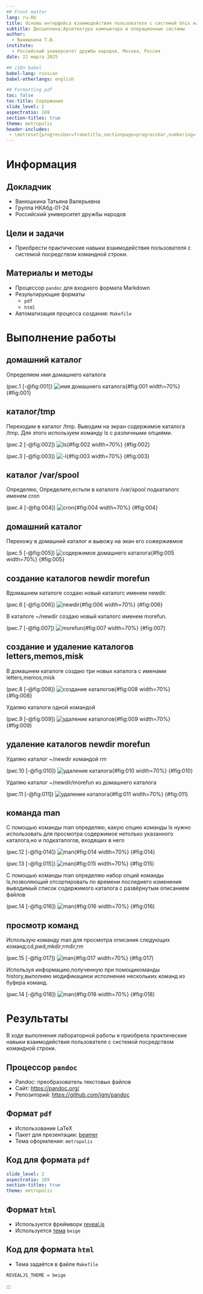 ```yaml
---
## Front matter
lang: ru-RU
title: Основы интерфейса взаимодействия пользователя с системой Unix на уровне командной строки
subtitle: Дисциплина:Архитектура компьютера и операционные системы
author:
  - Ванюшкина Т.В.
institute:
  - Российский университет дружбы народов, Москва, Россия
date: 22 марта 2025

## i18n babel
babel-lang: russian
babel-otherlangs: english

## Formatting pdf
toc: false
toc-title: Содержание
slide_level: 2
aspectratio: 169
section-titles: true
theme: metropolis
header-includes:
 - \metroset{progressbar=frametitle,sectionpage=progressbar,numbering=fraction}
---
```


# Информация

## Докладчик

  * Ванюшкина Татьяна Валерьевна
  * Группа НКАбд-01-24
  * Российский университет дружбы народов


## Цели и задачи

-  Приобрести практические навыки взаимодействия пользователя с системой посредством командной строки.

## Материалы и методы

- Процессор `pandoc` для входного формата Markdown
- Результирующие форматы
	- `pdf`
	- `html`
- Автоматизация процесса создания: `Makefile`

# Выполнение работы

## домашний каталог

Определяем имя домашнего каталога 

(рис.1 [-@fig:001])
![имя домашнего каталога](image/1){#fig:001 width=70%}
{#fig:001}

## каталог/tmp

Переходим в каталог /tmp.  Выводим на экран содержимое каталога /tmp. Для этого используем команду ls с различными опциями.

(рис.2 [-@fig:002])
![ls](image/2){#fig:002 width=70%}
{#fig:002}

(рис.3 [-@fig:003])
![-l](image/3){#fig:003 width=70%}
{#fig:003}

##  каталог /var/spool

Определяю, Определите,естьли в каталоге /var/spool подкаталогс именем cron

(рис.4 [-@fig:004])
![cron](image/4){#fig:004 width=70%}
{#fig:004}

## домашний каталог

Перехожу в домашний каталог и вывожу на экан его сожерживмое

(рис.5 [-@fig:005])
![содержимое домашнего каталога](image/5){#fig:005 width=70%}
{#fig:005}

## создание каталогов newdir morefun

Вдомашнем каталоге создаю новый каталогс именем newdir.

(рис.6 [-@fig:006])
![newdir](image/6){#fig:006 width=70%}
{#fig:006}

В каталоге ~/newdir создаю новый каталогс именем morefun.

(рис.7 [-@fig:007])
![morefun](image/7){#fig:007 width=70%}
{#fig:007}

## создание и удаление каталогов letters,memos,misk

В домашнем каталоге создаю три новых каталога с именами letters,memos,misk 

(рис.8 [-@fig:008])
![создание каталогов](image/8){#fig:008 width=70%}
{#fig:008}

Удаляю каталоги одной командой

(рис.9 [-@fig:009])
![удаление каталогов](image/9){#fig:009 width=70%}
{#fig:009)

## удаление каталогов newdir morefun

Удаляю каталог ~/newdir командой rm

(рис.10 [-@fig:010])
![удаление каталога](image/10){#fig:010 width=70%}
{#fig:010)

 Удаляю каталог ~/newdir/morefun из домашнего каталога

(рис.11 [-@fig:011])
![удаление каталога](image/11){#fig:011 width=70%}
{#fig:011)

## командa man

С помощью команды man определяю, какую опцию команды ls нужно использовать для просмотра содержимое нетолько указанного каталога,но и подкаталогов,
 входящих в него

(рис.12 [-@fig:014])
![man](image/14){#fig:014 width=70%}
{#fig:014)

(рис.13 [-@fig:015])
![man](image/15){#fig:015 width=70%}
{#fig:015)

С помощью команды man определяю набор опций команды ls,позволяющий отсортировать по времени последнего изменения выводимый список содержимого каталога
 с развёрнутым описанием файлов

(рис.14 [-@fig:016])
![man](image/16){#fig:016 width=70%}
{#fig:016)

## просмотр команд 

Использую команду man для просмотра описания следующих команд:cd,pwd,mkdir,rmdir,rm

(рис.15 [-@fig:017])
![man](image/17){#fig:017 width=70%}
{#fig:017)

Используя информацию,полученную при помощикоманды history,выполняю модификациюи исполнение нескольких команд из буфера команд.

(рис.14 [-@fig:018])
![man](image/18){#fig:018 width=70%}
{#fig:018)

# Результаты

В ходе выполнения лабораторной работы я приобрела практические навыки взаимодействия пользователя с системой посредством командной строки.

## Процессор `pandoc`

- Pandoc: преобразователь текстовых файлов
- Сайт: <https://pandoc.org/>
- Репозиторий: <https://github.com/jgm/pandoc>

## Формат `pdf`

- Использование LaTeX
- Пакет для презентации: [beamer](https://ctan.org/pkg/beamer)
- Тема оформления: `metropolis`

## Код для формата `pdf`

```yaml
slide_level: 2
aspectratio: 169
section-titles: true
theme: metropolis
```

## Формат `html`

- Используется фреймворк [reveal.js](https://revealjs.com/)
- Используется [тема](https://revealjs.com/themes/) `beige`

## Код для формата `html`

- Тема задаётся в файле `Makefile`

```make
REVEALJS_THEME = beige 
```


:::


